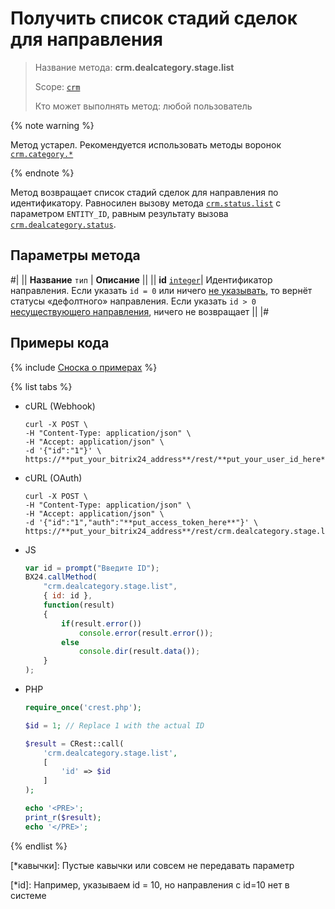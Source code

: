 # Получить список стадий сделок для направления

> Название метода: **crm.dealcategory.stage.list**
>
> Scope: [`crm`](../../../scopes/permissions.md)
>
> Кто может выполнять метод: любой пользователь

{% note warning %}

Метод устарел. Рекомендуется использовать методы воронок [`crm.category.*`](../../universal/category/index.md)

{% endnote %}

Метод возвращает список стадий сделок для направления по идентификатору. Равносилен вызову метода [`crm.status.list`](../../status/crm-status-list.md) с параметром `ENTITY_ID`, равным результату вызова [`crm.dealcategory.status`](crm-deal-category-status.md).

## Параметры метода

#|
|| **Название**
`тип` | **Описание** ||
|| **id** 
[`integer`](../../../data-types.md)| Идентификатор направления. Если указать `id = 0` или ничего [не указывать](*кавычки), то вернёт статусы «дефолтного» направления. Если указать `id > 0` [несуществующего направления](*id), ничего не возвращает ||
|#

## Примеры кода

{% include [Сноска о примерах](../../../../_includes/examples.md) %}

{% list tabs %}

- cURL (Webhook)

    ```http
    curl -X POST \
    -H "Content-Type: application/json" \
    -H "Accept: application/json" \
    -d '{"id":"1"}' \
    https://**put_your_bitrix24_address**/rest/**put_your_user_id_here**/**put_your_webhook_here**/crm.dealcategory.stage.list
    ```

- cURL (OAuth)

    ```http
    curl -X POST \
    -H "Content-Type: application/json" \
    -H "Accept: application/json" \
    -d '{"id":"1","auth":"**put_access_token_here**"}' \
    https://**put_your_bitrix24_address**/rest/crm.dealcategory.stage.list
    ```

- JS

    ```js
    var id = prompt("Введите ID");
    BX24.callMethod(
        "crm.dealcategory.stage.list",
        { id: id },
        function(result)
        {
            if(result.error())
                console.error(result.error());
            else
                console.dir(result.data());
        }
    );
    ```

- PHP

    ```php
    require_once('crest.php');

    $id = 1; // Replace 1 with the actual ID

    $result = CRest::call(
        'crm.dealcategory.stage.list',
        [
            'id' => $id
        ]
    );

    echo '<PRE>';
    print_r($result);
    echo '</PRE>';
    ```

{% endlist %}


[*кавычки]: Пустые кавычки или совсем не передавать параметр

[*id]: Например, указываем id = 10, но направления с id=10 нет в системе